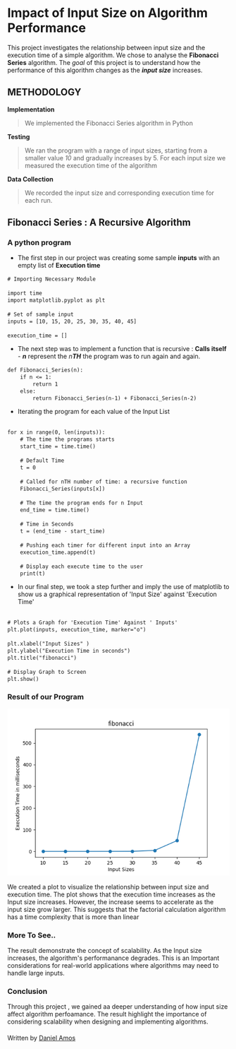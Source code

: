 # Impact of Input Size on Algorithm Performance

This project investigates the relationship between input size and the execution time of a simple algorithm.
We chose to analyse the **Fibonacci Series** algorithm. The *goal* of this project is to understand how the performance
of this algorithm changes as the **_input size_** increases.

## METHODOLOGY

**Implementation**
> We implemented the Fibonacci Series algorithm in Python

**Testing**
> We ran the program with a range of input sizes, starting from a smaller value 
> _10_ and gradually increases by 5. For each input size we measured the execution
> time of the algorithm
 
**Data Collection**
> We recorded the input size and corresponding execution time for each run.

## Fibonacci Series : A Recursive Algorithm

### A python program
+ The first step in our project was creating some sample **inputs** with an empty list of **Execution time** 
```
# Importing Necessary Module

import time
import matplotlib.pyplot as plt

# Set of sample input
inputs = [10, 15, 20, 25, 30, 35, 40, 45]

execution_time = []
```

+ The next step was to implement a function that is recursive : **Calls itself** -
**_n_** represent the _n**TH**_ the program was to run again and again.

```
def Fibonacci_Series(n):
    if n <= 1:
        return 1
    else:
        return Fibonacci_Series(n-1) + Fibonacci_Series(n-2)
```
+ Iterating the program for each value of the Input List
```

for x in range(0, len(inputs)):
    # The time the programs starts
    start_time = time.time()

    # Default Time
    t = 0

    # Called for nTH number of time: a recursive function
    Fibonacci_Series(inputs[x])

    # The time the program ends for n Input
    end_time = time.time()

    # Time in Seconds
    t = (end_time - start_time)

    # Pushing each timer for different input into an Array
    execution_time.append(t)

    # Display each execute time to the user
    print(t)

```

+ In our final step, we took a step further and imply the use of matplotlib
to show us a graphical representation of 'Input Size' against 'Execution Time'
```

# Plots a Graph for 'Execution Time' Against ' Inputs'
plt.plot(inputs, execution_time, marker="o")

plt.xlabel("Input Sizes" )
plt.ylabel("Execution Time in seconds")
plt.title("fibonacci")

# Display Graph to Screen
plt.show()

```
### Result of our Program

![An image of an executed program result](/result.png)

We created a plot to visualize the relationship between input size and execution time. The plot shows that the execution time increases as the Input size increases. However, the increase seems to accelerate as the input size grow larger. This suggests that the factorial calculation algorithm has a time complexity that is more than linear

### More To See..

The result demonstrate the concept of scalability. As the Input size increases, the algorithm's performanance degrades. This is an Important considerations for real-world applications where algorithms may need to handle large inputs.

### Conclusion

Through this project , we gained aa deeper understanding of how input size affect algorithm perfoamance. The result highlight the importance of considering scalability when designing and implementing algorithms.

####
Written by [Daniel Amos](https://ohida.vercel.app)
